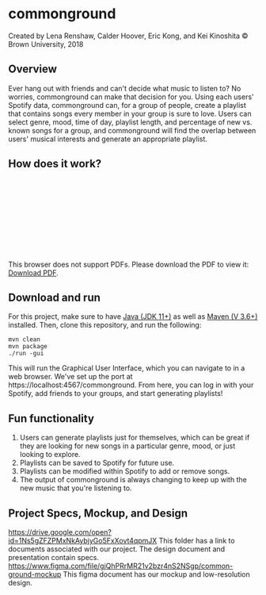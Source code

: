 # commonground
Created by Lena Renshaw, Calder Hoover, Eric Kong, and Kei Kinoshita
© Brown University, 2018

## Overview
Ever hang out with friends and can't decide what music to listen to? No worries, commonground can make that decision for you. Using each users' Spotify data, commonground can, for a group of people, create a playlist that contains songs every member in your group is sure to love. Users can select genre, mood, time of day, playlist length, and percentage of new vs. known songs for a group, and commonground will find the overlap between users' musical interests and generate an appropriate playlist.  

## How does it work? 
<object data="http://yoursite.com/the.pdf" type="application/pdf" width="700px" height="700px">
    <embed src="http://yoursite.com/the.pdf">
        <p>This browser does not support PDFs. Please download the PDF to view it: <a href="http://yoursite.com/the.pdf">Download PDF</a>.</p>
    </embed>
</object>

## Download and run
For this project, make sure to have [Java (JDK 11+)](https://www.oracle.com/java/technologies/javase-jdk11-downloads.html) as well as [Maven (V 3.6+)](https://maven.apache.org/install.html) installed. Then, clone this repository, and run the following:
```
mvn clean
mvn package
./run -gui
```
This will run the Graphical User Interface, which you can navigate to in a web browser. We've set up the port at https://localhost:4567/commonground. From here, you can log in with your Spotify, add friends to your groups, and start generating playlists! 

## Fun functionality
  1. Users can generate playlists just for themselves, which can be great if they are looking for new songs in a particular genre, mood, or just looking to explore. 
  2. Playlists can be saved to Spotify for future use.
  3. Playlists can be modified within Spotify to add or remove songs. 
  4. The output of commonground is always changing to keep up with the new music that you're listening to.

## Project Specs, Mockup, and Design 
https://drive.google.com/open?id=1Ns5gZFZPMxNkAybjyGo5FxXovt4qpmJX
This folder has a link to documents associated with our project. The design document and presentation contain specs.
https://www.figma.com/file/gjQhPRrMR21v2bzr4nS2NSgp/common-ground-mockup
This figma document has our mockup and low-resolution design.
